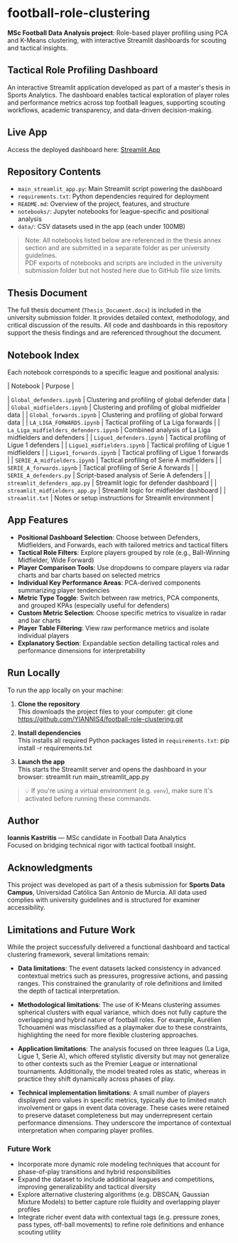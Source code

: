 #  football-role-clustering

**MSc Football Data Analysis project**: Role-based player profiling using PCA and K-Means clustering, with interactive Streamlit dashboards for scouting and tactical insights.

##  Tactical Role Profiling Dashboard

An interactive Streamlit application developed as part of a master's thesis in Sports Analytics. The dashboard enables tactical exploration of player roles and performance metrics across top football leagues, supporting scouting workflows, academic transparency, and data-driven decision-making.

##  Live App

Access the deployed dashboard here: [Streamlit App](https://football-role-clustering-ypguqyzfku3zq7vkatqgef.streamlit.app)


## Repository Contents

- `main_streamlit_app.py`: Main Streamlit script powering the dashboard  
- `requirements.txt`: Python dependencies required for deployment  
- `README.md`: Overview of the project, features, and structure  
- `notebooks/`: Jupyter notebooks for league-specific and positional analysis  
- `data/`: CSV datasets used in the app (each under 100MB)

>  Note: All notebooks listed below are referenced in the thesis annex section and are submitted in a separate folder as per university guidelines.  
> PDF exports of notebooks and scripts are included in the university submission folder but not hosted here due to GitHub file size limits.

##  Thesis Document

The full thesis document (`Thesis_Document.docx`) is included in the university submission folder. It provides detailed context, methodology, and critical discussion of the results. All code and dashboards in this repository support the thesis findings and are referenced throughout the document.

##  Notebook Index

Each notebook corresponds to a specific league and positional analysis:

| Notebook                 | Purpose |

| `Global_defenders.ipynb` | Clustering and profiling of global defender data |
| `Global_midfielders.ipynb` | Clustering and profiling of global midfielder data |
| `Global_forwards.ipynb` | Clustering and profiling of global forward data |
| `LA_LIGA_FORWARDS.ipynb` | Tactical profiling of La Liga forwards |
| `La_Liga_midfielders_defenders.ipynb` | Combined analysis of La Liga midfielders and defenders |
| `Ligue1_defenders.ipynb` | Tactical profiling of Ligue 1 defenders |
| `Ligue1_midfielders.ipynb` | Tactical profiling of Ligue 1 midfielders |
| `Ligue1_forwards.ipynb` | Tactical profiling of Ligue 1 forwards |
| `SERIE_A_midfielders.ipynb` | Tactical profiling of Serie A midfielders |
| `SERIE_A_forwards.ipynb` | Tactical profiling of Serie A forwards |
| `SERIE_A_defenders.py` | Script-based analysis of Serie A defenders |
| `streamlit_defenders_app.py` | Streamlit logic for defender dashboard |
| `streamlit_midfielders_app.py` | Streamlit logic for midfielder dashboard |
| `streamlit.txt` | Notes or setup instructions for Streamlit environment |

##  App Features

- **Positional Dashboard Selection**: Choose between Defenders, Midfielders, and Forwards, each with tailored metrics and tactical filters  
- **Tactical Role Filters**: Explore players grouped by role (e.g., Ball-Winning Midfielder, Wide Forward)  
- **Player Comparison Tools**: Use dropdowns to compare players via radar charts and bar charts based on selected metrics  
- **Individual Key Performance Areas**: PCA-derived components summarizing player tendencies  
- **Metric Type Toggle**: Switch between raw metrics, PCA components, and grouped KPAs (especially useful for defenders)  
- **Custom Metric Selection**: Choose specific metrics to visualize in radar and bar charts  
- **Player Table Filtering**: View raw performance metrics and isolate individual players  
- **Explanatory Section**: Expandable section detailing tactical roles and performance dimensions for interpretability

##  Run Locally 

To run the app locally on your machine:

1. **Clone the repository**  
   This downloads the project files to your computer: git clone https://github.com/YIANNIS4/football-role-clustering.git

2. **Install dependencies**  
This installs all required Python packages listed in `requirements.txt`:  pip install -r requirements.txt


3. **Launch the app**  
This starts the Streamlit server and opens the dashboard in your browser: streamlit run main_streamlit_app.py


> 💡 If you're using a virtual environment (e.g. `venv`), make sure it's activated before running these commands.

##  Author

**Ioannis Kastritis** — MSc candidate in Football Data Analytics  
Focused on bridging technical rigor with tactical football insight.

##  Acknowledgments

This project was developed as part of a thesis submission for **Sports Data Campus**, Universidad Católica San Antonio de Murcia. All data used complies with university guidelines and is structured for examiner accessibility.

##  Limitations and Future Work

While the project successfully delivered a functional dashboard and tactical clustering framework, several limitations remain:

- **Data limitations**: The event datasets lacked consistency in advanced contextual metrics such as pressures, progressive actions, and passing ranges. This constrained the granularity of role definitions and limited the depth of tactical interpretation.

- **Methodological limitations**: The use of K-Means clustering assumes spherical clusters with equal variance, which does not fully capture the overlapping and hybrid nature of football roles. For example, Aurélien Tchouaméni was misclassified as a playmaker due to these constraints, highlighting the need for more flexible clustering approaches.

- **Application limitations**: The analysis focused on three leagues (La Liga, Ligue 1, Serie A), which offered stylistic diversity but may not generalize to other contexts such as the Premier League or international tournaments. Additionally, the model treated roles as static, whereas in practice they shift dynamically across phases of play.

- **Technical implementation limitations**: A small number of players displayed zero values in specific metrics, typically due to limited match involvement or gaps in event data coverage. These cases were retained to preserve dataset completeness but may underrepresent certain performance dimensions. They underscore the importance of contextual interpretation when comparing player profiles.

###  Future Work

- Incorporate more dynamic role modeling techniques that account for phase-of-play transitions and hybrid responsibilities  
- Expand the dataset to include additional leagues and competitions, improving generalizability and tactical diversity  
- Explore alternative clustering algorithms (e.g. DBSCAN, Gaussian Mixture Models) to better capture role fluidity and overlapping player profiles  
- Integrate richer event data with contextual tags (e.g. pressure zones, pass types, off-ball movements) to refine role definitions and enhance scouting utility





